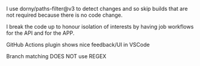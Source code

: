 I use dorny/paths-filter@v3 to detect changes and so skip builds that are not required because there is no code change.

I break the code up to honour isolation of interests by having job workflows for the API and for the APP.

GitHub Actions plugin shows nice feedback/UI in VSCode

Branch matching DOES NOT use REGEX